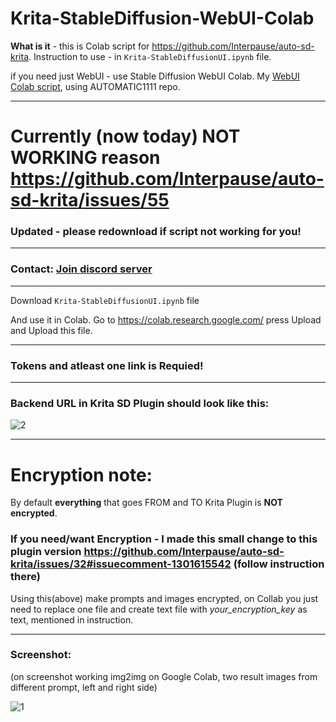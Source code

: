 # Krita-StableDiffusion-WebUI-Colab

**What is it** - this is Colab script for https://github.com/Interpause/auto-sd-krita. Instruction to use - in `Krita-StableDiffusionUI.ipynb` file.

if you need just WebUI - use Stable Diffusion WebUI Colab. My [WebUI Colab script](https://github.com/danilw/WebUI-Colab-AUTOMATIC1111-stable-diffusion-webui), using AUTOMATIC1111 repo.

___
# Currently (now today) NOT WORKING reason https://github.com/Interpause/auto-sd-krita/issues/55

### Updated - please redownload if script not working for you!
___
### Contact: [**Join discord server**](https://discord.gg/JKyqWgt)

___

Download `Krita-StableDiffusionUI.ipynb` file

And use it in Colab. Go to https://colab.research.google.com/ press Upload and Upload this file.

___

### Tokens and atleast one link is Requied!

___

### Backend URL in Krita SD Plugin should look like this:

![2](https://user-images.githubusercontent.com/24825887/197233926-f6a269ec-e5ab-4743-ba14-9d020fabb66d.png)

___

# Encryption note:

By default **everything** that goes FROM and TO Krita Plugin is **NOT encrypted**.

### If you need/want Encryption - I made this small change to this plugin version https://github.com/Interpause/auto-sd-krita/issues/32#issuecomment-1301615542 (follow instruction there)

Using this(above) make prompts and images encrypted, on Collab you just need to replace one file and create text file with *your_encryption_key* as text, mentioned in instruction.

___

### Screenshot: 

(on screenshot working img2img on Google Colab, two result images from different prompt, left and right side)

![1](https://user-images.githubusercontent.com/24825887/197250176-63e99121-215e-44e8-9cc1-0017d57f2adb.png)
